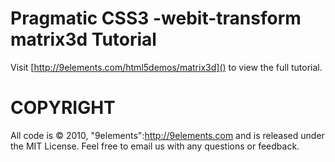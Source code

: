Pragmatic CSS3 -webit-transform matrix3d Tutorial
=================================================

Visit [http://9elements.com/html5demos/matrix3d]() to view the full tutorial.

COPYRIGHT
=========

All code is © 2010, "9elements":http://9elements.com and is released under the MIT License.
Feel free to email us with any questions or feedback.
